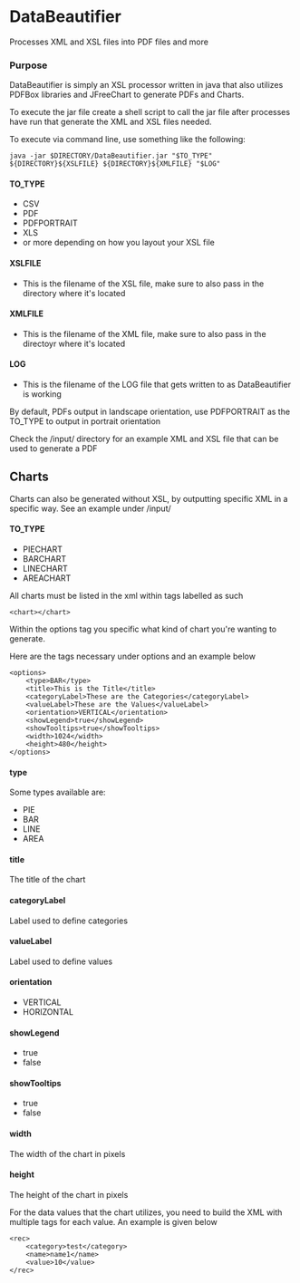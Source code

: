 # DataBeautifier
Processes XML and XSL files into PDF files and more

### Purpose
DataBeautifier is simply an XSL processor written in java that also utilizes PDFBox libraries and JFreeChart to generate PDFs and Charts.

To execute the jar file create a shell script to call the jar file after processes have run that generate the XML and XSL files needed.

To execute via command line, use something like the following:

    java -jar $DIRECTORY/DataBeautifier.jar "$TO_TYPE" ${DIRECTORY}${XSLFILE} ${DIRECTORY}${XMLFILE} "$LOG"

#### TO_TYPE
- CSV
- PDF
- PDFPORTRAIT
- XLS
- or more depending on how you layout your XSL file

#### XSLFILE
- This is the filename of the XSL file, make sure to also pass in the directory where it's located

#### XMLFILE
- This is the filename of the XML file, make sure to also pass in the directoyr where it's located

#### LOG
- This is the filename of the LOG file that gets written to as DataBeautifier is working

By default, PDFs output in landscape orientation, use PDFPORTRAIT as the TO_TYPE to output in portrait orientation

Check the /input/ directory for an example XML and XSL file that can be used to generate a PDF

## Charts
Charts can also be generated without XSL, by outputting specific XML in a specific way.  See an example under /input/

#### TO_TYPE
- PIECHART
- BARCHART
- LINECHART
- AREACHART

All charts must be listed in the xml within tags labelled as such

    <chart></chart>

Within the options tag you specific what kind of chart you're wanting to generate.

Here are the tags necessary under options and an example below

    <options>
        <type>BAR</type>
        <title>This is the Title</title>
        <categoryLabel>These are the Categories</categoryLabel>
        <valueLabel>These are the Values</valueLabel>
        <orientation>VERTICAL</orientation>
        <showLegend>true</showLegend>
        <showTooltips>true</showTooltips>
        <width>1024</width>
        <height>480</height>
    </options>

#### type
Some types available are:
- PIE
- BAR
- LINE
- AREA

#### title
The title of the chart

#### categoryLabel
Label used to define categories

#### valueLabel
Label used to define values

#### orientation
- VERTICAL
- HORIZONTAL

#### showLegend
- true
- false

#### showTooltips
- true
- false

#### width
The width of the chart in pixels

#### height
The height of the chart in pixels

For the data values that the chart utilizes, you need to build the XML with multiple <rec> tags for each value.  An example is given below

    <rec>
        <category>test</category>
        <name>name1</name>
        <value>10</value>
    </rec>
